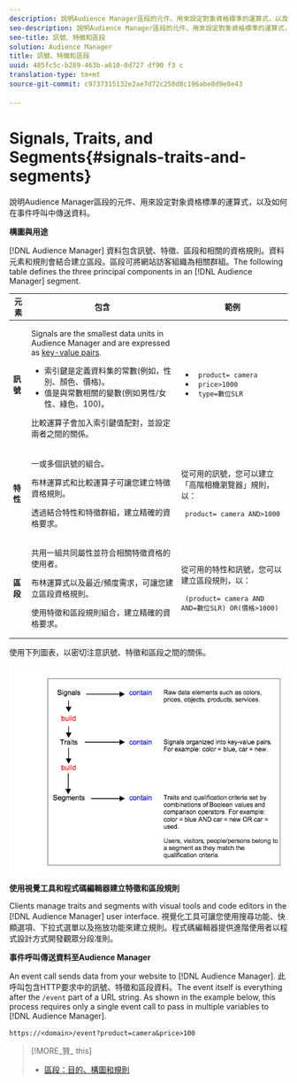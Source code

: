 ```yaml
---
description: 說明Audience Manager區段的元件、用來設定對象資格標準的運算式，以及如何在事件呼叫中傳送資料。
seo-description: 說明Audience Manager區段的元件、用來設定對象資格標準的運算式，以及如何在事件呼叫中傳送資料。
seo-title: 訊號、特徵和區段
solution: Audience Manager
title: 訊號、特徵和區段
uuid: 485fc5c-b289-463b-a610-0d727 df90 f3 c
translation-type: tm+mt
source-git-commit: c9737315132e2ae7d72c250d8c196abe8d9e0e43

---
```



# Signals, Traits, and Segments{#signals-traits-and-segments}

說明Audience Manager區段的元件、用來設定對象資格標準的運算式，以及如何在事件呼叫中傳送資料。

<!-- 

c_signal_trait_segment.xml

 -->

**構圖與用途**

[!DNL Audience Manager] 資料包含訊號、特徵、區段和相關的資格規則。資料元素和規則會結合建立區段。區段可將網站訪客組織為相關群組。The following table defines the three principal components in an [!DNL Audience Manager] segment.

<table id="table_E8373A01C3414C42B4983A59BF0F0669"> 
 <thead> 
  <tr> 
   <th colname="col1" class="entry"> 元素 </th> 
   <th colname="col2" class="entry"> 包含 </th> 
   <th colname="col3" class="entry"> 範例 </th> 
  </tr>
 </thead>
 <tbody> 
  <tr> 
   <td colname="col1"><b>訊號</b> </td> 
   <td colname="col2"> <p>Signals are the smallest data units in <span class="keyword"> Audience Manager</span> and are expressed as <a href="../reference/key-value-pairs-explained.md"> key-value pairs</a>. </p> 
    <ul id="ul_728347E325284B9FA0B4E05DE8CF4570"> 
     <li id="li_89574A3B4A734726AD43405AE6D85FF5">索引鍵是定義資料集的常數(例如，性別、顏色、價格)。 </li> 
     <li id="li_D35601B33EE24EC5857F45D9577254D4">值是與常數相關的變數(例如男性/女性、綠色、100)。 </li> 
    </ul> <p>比較運算子會加入索引鍵值配對，並設定兩者之間的關係。 </p> </td> 
   <td colname="col3"> 
    <ul id="ul_A6D8D30A37C94437A7BF38736C6F8556"> 
     <li id="li_74C87C34FA254783AC0DEBBC69B35AC4"><code> product= camera</code> </li> 
     <li id="li_C1727B9136024E56B60374597A7DCA00"><code> price&gt;1000</code> </li> 
     <li id="li_B2E7798768EE444AB978F3F27B0BC0B5"><code> type=數位SLR</code> </li> 
    </ul> </td> 
  </tr> 
  <tr> 
   <td colname="col1"><b>特性</b> </td> 
   <td colname="col2"> <p>一或多個訊號的組合。 </p> <p>布林運算式和比較運算子可讓您建立特徵資格規則。 </p> <p>透過結合特性和特徵群組，建立精確的資格要求。 </p> </td> 
   <td colname="col3"> <p>從可用的訊號，您可以建立「高階相機瀏覽器」規則，以： </p> <p><code> product= camera AND&gt;1000</code> </p> </td> 
  </tr> 
  <tr> 
   <td colname="col1"><b>區段</b> </td> 
   <td colname="col2"> <p>共用一組共同屬性並符合相關特徵資格的使用者。 </p> <p>布林運算式以及最近/頻度需求，可讓您建立區段資格規則。 </p> <p>使用特徵和區段規則組合，建立精確的資格要求。 </p> </td> 
   <td colname="col3"> <p>從可用的特性和訊號，您可以建立區段規則，以： </p> <p><code> (product= camera AND AND=數位SLR) OR(價格&gt;1000)</code> </p> </td> 
  </tr> 
 </tbody> 
</table>

使用下列圖表，以密切注意訊號、特徵和區段之間的關係。

![](assets/signals-traits-segments.png)

**使用視覺工具和程式碼編輯器建立特徵和區段規則**

Clients manage traits and segments with visual tools and code editors in the [!DNL Audience Manager] user interface. 視覺化工具可讓您使用搜尋功能、快顯選項、下拉式選單以及拖放功能來建立規則。程式碼編輯器提供進階使用者以程式設計方式開發觀眾分段准則。

**事件呼叫傳送資料至Audience Manager**

An event call sends data from your website to [!DNL Audience Manager]. 此呼叫包含HTTP要求中的訊號、特徵和區段資料。The event itself is everything after the `/event` part of a URL string. As shown in the example below, this process requires only a single event call to pass in multiple variables to [!DNL Audience Manager].

```
https://<domain>/event?product=camera&price>100
```

>[!MORE_贊_ this]
>
>* [區段：目的、構圖和規則](../features/segments/segments-purpose.md)

